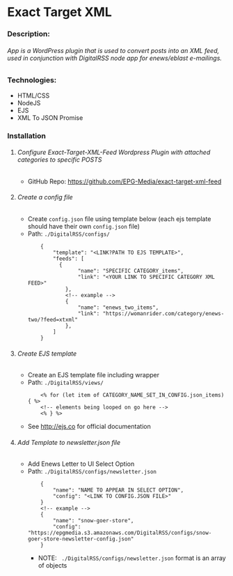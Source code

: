 # Exact Target XML

### Description:
###### App is a WordPress plugin that is used to convert posts into an XML feed, used in conjunction with DigitalRSS node app for enews/eblast e-mailings.


### Technologies:
- HTML/CSS
- NodeJS
- EJS
- XML To JSON Promise


### Installation
1. ###### Configure Exact-Target-XML-Feed Wordpress Plugin with attached categories to specific POSTS
	- GitHub Repo: https://github.com/EPG-Media/exact-target-xml-feed

2. ###### Create a config file
	- Create ``config.json`` file using template below (each ejs template should have their own ``config.json`` file)
	- Path: ``./DigitalRSS/configs/ ``
		```
			{
				"template": "<LINK?PATH TO EJS TEMPLATE>",
				"feeds": [
				  {
						"name": "SPECIFIC CATEGORY_items",
						"link": "<YOUR LINK TO SPECIFIC CATEGORY XML FEED>"
					},
					<!-- example -->
					{
						"name": "enews_two_items",
						"link": "https://womanrider.com/category/enews-two/?feed=xtxml"
					},
				]
			}
		```

3. ###### Create EJS template
	- Create an EJS template file including wrapper
	- Path: ``./DigitalRSS/views/``
		```
			<% for (let item of CATEGORY_NAME_SET_IN_CONFIG.json_items) { %>
			<!-- elements being looped on go here -->
			<% } %>
		```
	- See http://ejs.co for official documentation

1. ###### Add Template to newsletter.json file
	- Add Enews Letter to UI Select Option
	- Path: ``./DigitalRSS/configs/newsletter.json``
		```
			{
				"name": "NAME TO APPEAR IN SELECT OPTION",
				"config": "<LINK TO CONFIG.JSON FILE>"
			}
			<!-- example -->
			{
				"name": "snow-goer-store",
				"config": "https://epgmedia.s3.amazonaws.com/DigitalRSS/configs/snow-goer-store-newsletter-config.json"
			}
		```
		- NOTE: ``` ./DigitalRSS/configs/newsletter.json``` format is an array of objects
